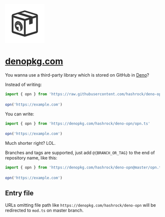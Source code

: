 <!-- markdownlint-disable MD041 -->

![denopkg](./public/denopkg.png)

# [denopkg.com](https://denopkg.com)

You wanna use a third-party library which is stored on GitHub in [Deno](https://deno.land)?

Instead of writing:

```typescript
import { opn } from 'https://raw.githubusercontent.com/hashrock/deno-opn/master/opn.ts'

opn('https://example.com')
```

You can write:

```typescript
import { opn } from 'https://denopkg.com/hashrock/deno-opn/opn.ts'

opn('https://example.com')
```

Much shorter right? LOL.

Branches and tags are supported, just add `@{BRANCH_OR_TAG}` to the end of repository name, like this:

```typescript
import { opn } from 'https://denopkg.com/hashrock/deno-opn@master/opn.ts'

opn('https://example.com')
```

## Entry file

URLs omitting file path like `https://denopkg.com/hashrock/deno-opn` will be redirected to `mod.ts` on master branch.
